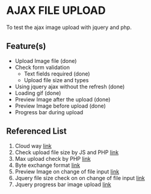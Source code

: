 # AJAX FILE UPLOAD
To test the ajax image upload with jquery and php.

## Feature(s)
- Upload Image file (done) 
- Check form validation
  - Text fields required (done)
  - Upload file size and types  
- Using jquery ajax without the refresh (done)
- Loading gif (done)
- Preview Image after the upload (done)
- Preview Image before upload (done)
- Progress bar during upload

## Referenced List
1. Cloud way [link](https://www.cloudways.com/blog/the-basics-of-file-upload-in-php/)
2. Check upload file size by JS and PHP [link](https://stackoverflow.com/questions/11514166/check-file-size-before-upload)
3. Max upload check by PHP [link](https://www.sitepoint.com/community/t/checking-an-uploaded-files-size/94771)
4. Byte exchange format [link](https://www.sitepoint.com/community/t/check-maximum-size-of-upload-file/83286)
5. Preview Image on change of file input [link](https://stackoverflow.com/questions/26427804/jquery-image-preview-on-change)
6. Jquery file size check on on change of file input [link](https://www.geeksforgeeks.org/validation-of-file-size-while-uploading-using-javascript-jquery/)
7. Jquery progress bar image upload [link](https://phppot.com/php/jquery-ajax-image-upload-with-animating-progress-bar/#:~:text=AJAX%20Form%20Submit%20to%20Request%20PHP%20File%20Upload%20with%20Progressbar&text=The%20ajaxForm()%20function%20is,in%20the%20uploadProgress%20callback%20function.)
